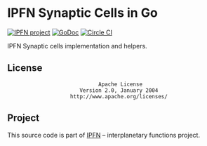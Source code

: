 # IPFN Synaptic Cells in Go

[![IPFN project](https://img.shields.io/badge/project-IPFN-blue.svg?style=flat-square)](http://github.com/ipfn)
[![GoDoc](https://godoc.org/github.com/ipfn/go-ipfn-synaptic?status.svg)](https://godoc.org/github.com/ipfn/go-ipfn-synaptic)
[![Circle CI](https://img.shields.io/circleci/project/ipfn/go-ipfn-synaptic.svg)](https://circleci.com/gh/ipfn/ipfn)

IPFN Synaptic cells implementation and helpers.

## License

                                 Apache License
                           Version 2.0, January 2004
                        http://www.apache.org/licenses/

## Project

This source code is part of [IPFN](https://github.com/ipfn) – interplanetary functions project.
